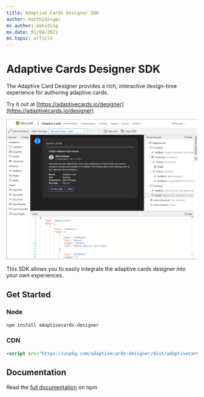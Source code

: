 ```yaml
---
title: Adaptive Cards Designer SDK
author: matthidinger
ms.author: mahiding
ms.date: 01/04/2021
ms.topic: article
---
```


# Adaptive Cards Designer SDK

The Adaptive Card Designer provides a rich, interactive design-time experience for authoring adaptive cards.

Try it out at [https://adaptivecards.io/designer](https://adaptivecards.io/designer)

![Designer screenshot](../content/designer.png)

This SDK allows you to easily integrate the adaptive cards designer into your own experiences.

## Get Started

### Node

```console
npm install adaptivecards-designer
```

### CDN

```html
<script src="https://unpkg.com/adaptivecards-designer/dist/adaptivecards-designer.js"></script>
```

## Documentation 

Read the [full documentation](https://www.npmjs.com/package/adaptivecards-designer) on npm
